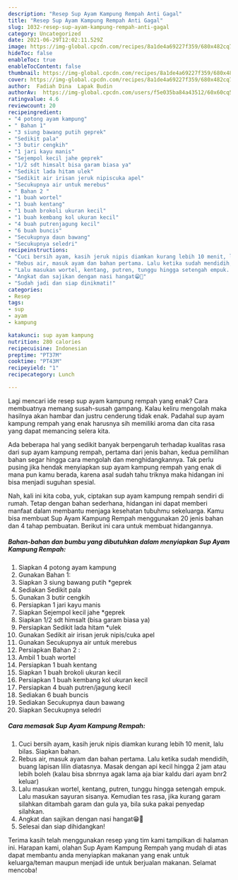 ```yaml
---
description: "Resep Sup Ayam Kampung Rempah Anti Gagal"
title: "Resep Sup Ayam Kampung Rempah Anti Gagal"
slug: 1032-resep-sup-ayam-kampung-rempah-anti-gagal
category: Uncategorized
date: 2021-06-29T12:02:11.529Z
image: https://img-global.cpcdn.com/recipes/8a1de4a69227f359/680x482cq70/sup-ayam-kampung-rempah-foto-resep-utama.jpg
hideToc: false
enableToc: true
enableTocContent: false
thumbnail: https://img-global.cpcdn.com/recipes/8a1de4a69227f359/680x482cq70/sup-ayam-kampung-rempah-foto-resep-utama.jpg
cover: https://img-global.cpcdn.com/recipes/8a1de4a69227f359/680x482cq70/sup-ayam-kampung-rempah-foto-resep-utama.jpg
author:  Fadiah Dina  Lapak Budin
authorAv:  https://img-global.cpcdn.com/users/f5e035ba84a43512/60x60cq50/avatar.jpg
ratingvalue: 4.6
reviewcount: 20
recipeingredient:
- "4 potong ayam kampung"
- " Bahan 1"
- "3 siung bawang putih geprek"
- "Sedikit pala"
- "3 butir cengkih"
- "1 jari kayu manis"
- "Sejempol kecil jahe geprek"
- "1/2 sdt himsalt bisa garam biasa ya"
- "Sedikit lada hitam ulek"
- "Sedikit air irisan jeruk nipiscuka apel"
- "Secukupnya air untuk merebus"
- " Bahan 2 "
- "1 buah wortel"
- "1 buah kentang"
- "1 buah brokoli ukuran kecil"
- "1 buah kembang kol ukuran kecil"
- "4 buah putrenjagung kecil"
- "6 buah buncis"
- "Secukupnya daun bawang"
- "Secukupnya seledri"
recipeinstructions:
- "Cuci bersih ayam, kasih jeruk nipis diamkan kurang lebih 10 menit, lalu bilas. Siapkan bahan."
- "Rebus air, masuk ayam dan bahan pertama. Lalu ketika sudah mendidih, buang lapisan lilin diatasnya. Masak dengan api kecil hingga 2 jam atau lebih boleh (kalau bisa sbnrnya agak lama aja biar kaldu dari ayam bnr2 keluar)"
- "Lalu masukan wortel, kentang, putren, tunggu hingga setengah empuk. Lalu masukan sayuran sisanya. Kemudian tes rasa, jika kurang garam silahkan ditambah garam dan gula ya, bila suka pakai penyedap silahkan."
- "Angkat dan sajikan dengan nasi hangat😁🎊"
- "Sudah jadi dan siap dinikmati!"
categories:
- Resep
tags:
- sup
- ayam
- kampung

katakunci: sup ayam kampung 
nutrition: 280 calories
recipecuisine: Indonesian
preptime: "PT37M"
cooktime: "PT43M"
recipeyield: "1"
recipecategory: Lunch

---
```



Lagi mencari ide resep sup ayam kampung rempah yang enak? Cara membuatnya memang susah-susah gampang. Kalau keliru mengolah maka hasilnya akan hambar dan justru cenderung tidak enak. Padahal sup ayam kampung rempah yang enak harusnya sih memiliki aroma dan cita rasa yang dapat memancing selera kita.




Ada beberapa hal yang sedikit banyak berpengaruh terhadap kualitas rasa dari sup ayam kampung rempah, pertama dari jenis bahan, kedua pemilihan bahan segar hingga cara mengolah dan menghidangkannya. Tak perlu pusing jika hendak menyiapkan sup ayam kampung rempah yang enak di mana pun kamu berada, karena asal sudah tahu triknya maka hidangan ini bisa menjadi suguhan spesial.


Nah, kali ini kita coba, yuk, ciptakan sup ayam kampung rempah sendiri di rumah. Tetap dengan bahan sederhana, hidangan ini dapat memberi manfaat dalam membantu menjaga kesehatan tubuhmu sekeluarga. Kamu bisa membuat Sup Ayam Kampung Rempah menggunakan 20 jenis bahan dan 4 tahap pembuatan. Berikut ini cara untuk membuat hidangannya.

<!--inarticleads1-->

##### Bahan-bahan dan bumbu yang dibutuhkan dalam menyiapkan Sup Ayam Kampung Rempah:

1. Siapkan 4 potong ayam kampung
1. Gunakan  Bahan 1:
1. Siapkan 3 siung bawang putih *geprek
1. Sediakan Sedikit pala
1. Gunakan 3 butir cengkih
1. Persiapkan 1 jari kayu manis
1. Siapkan Sejempol kecil jahe *geprek
1. Siapkan 1/2 sdt himsalt (bisa garam biasa ya)
1. Persiapkan Sedikit lada hitam *ulek
1. Gunakan Sedikit air irisan jeruk nipis/cuka apel
1. Gunakan Secukupnya air untuk merebus
1. Persiapkan  Bahan 2 :
1. Ambil 1 buah wortel
1. Persiapkan 1 buah kentang
1. Siapkan 1 buah brokoli ukuran kecil
1. Persiapkan 1 buah kembang kol ukuran kecil
1. Persiapkan 4 buah putren/jagung kecil
1. Sediakan 6 buah buncis
1. Sediakan Secukupnya daun bawang
1. Siapkan Secukupnya seledri




<!--inarticleads2-->

##### Cara memasak Sup Ayam Kampung Rempah:

1. Cuci bersih ayam, kasih jeruk nipis diamkan kurang lebih 10 menit, lalu bilas. Siapkan bahan.
1. Rebus air, masuk ayam dan bahan pertama. Lalu ketika sudah mendidih, buang lapisan lilin diatasnya. Masak dengan api kecil hingga 2 jam atau lebih boleh (kalau bisa sbnrnya agak lama aja biar kaldu dari ayam bnr2 keluar)
1. Lalu masukan wortel, kentang, putren, tunggu hingga setengah empuk. Lalu masukan sayuran sisanya. Kemudian tes rasa, jika kurang garam silahkan ditambah garam dan gula ya, bila suka pakai penyedap silahkan.
1. Angkat dan sajikan dengan nasi hangat😁🎊
1. Selesai dan siap dihidangkan!



Terima kasih telah menggunakan resep yang tim kami tampilkan di halaman ini. Harapan kami, olahan Sup Ayam Kampung Rempah yang mudah di atas dapat membantu anda menyiapkan makanan yang enak untuk keluarga/teman maupun menjadi ide untuk berjualan makanan. Selamat mencoba!
